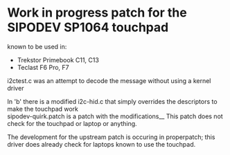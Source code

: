 # Work in progress patch for the SIPODEV SP1064 touchpad

known to be used in:
* Trekstor Primebook C11, C13
* Teclast F6 Pro, F7

i2ctest.c was an attempt to decode the message without using a kernel driver

In 'b' there is a modified i2c-hid.c that simply overrides the descriptors to make the touchpad work  
sipodev-quirk.patch is a patch with the modifications__
This patch does not check for the touchpad or laptop or anything.

The development for the upstream patch is occuring in properpatch; this driver does already check for laptops known to use the touchpad.


